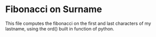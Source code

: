 # Fibonacci on Surname
This file computes the fibonacci on the first and last characters of my lastname, using the ord() built in function of python.
